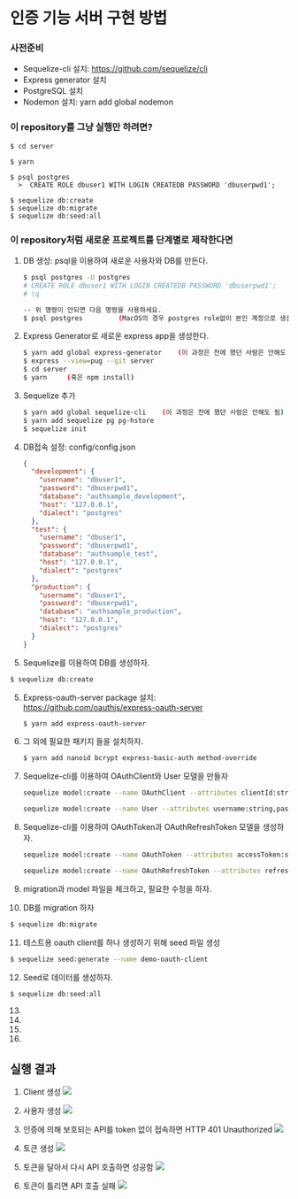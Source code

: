 # 인증 기능 서버 구현 방법

### 사전준비

- Sequelize-cli 설치: https://github.com/sequelize/cli
- Express generator 설치
- PostgreSQL 설치
- Nodemon 설치: yarn add global nodemon

### 이 repository를 그냥 실행만 하려면?
```
$ cd server

$ yarn

$ psql postgres
  >  CREATE ROLE dbuser1 WITH LOGIN CREATEDB PASSWORD 'dbuserpwd1';

$ sequelize db:create
$ sequelize db:migrate
$ sequelize db:seed:all

```

### 이 repository처럼 새로운 프로젝트를 단계별로 제작한다면
1. DB 생성: psql을 이용하여 새로운 사용자와 DB를 만든다.

   ```sh
   $ psql postgres -U postgres
   # CREATE ROLE dbuser1 WITH LOGIN CREATEDB PASSWORD 'dbuserpwd1';
   # \q

   -- 위 명령이 안되면 다음 명령을 사용하세요.
   $ psql postgres         (MacOS의 경우 postgres role없이 본인 계정으로 생성됨)
   
   ```

2. Express Generator로 새로운 express app을 생성한다.

   ```sh
   $ yarn add global express-generator    (이 과정은 전에 했던 사람은 안해도 됨)
   $ express --view=pug --git server
   $ cd server
   $ yarn     (혹은 npm install)
   ```

3. Sequelize 추가

   ```sh
   $ yarn add global sequelize-cli    (이 과정은 전에 했던 사람은 안해도 됨)
   $ yarn add sequelize pg pg-hstore
   $ sequelize init
   
   ```

4. DB접속 설정: config/config.json

   ```JSON
   {
     "development": {
       "username": "dbuser1",
       "password": "dbuserpwd1",
       "database": "authsample_development",
       "host": "127.0.0.1",
       "dialect": "postgres"
     },
     "test": {
       "username": "dbuser1",
       "password": "dbuserpwd1",
       "database": "authsample_test",
       "host": "127.0.0.1",
       "dialect": "postgres"
     },
     "production": {
       "username": "dbuser1",
       "password": "dbuserpwd1",
       "database": "authsample_production",
       "host": "127.0.0.1",
       "dialect": "postgres"
     }
   }
   
   ```

5. Sequelize를 이용하여 DB를 생성하자.
  ```sh
  $ sequelize db:create
  ```
5. Express-oauth-server package 설치: https://github.com/oauthjs/express-oauth-server

   ```bash
   $ yarn add express-oauth-server
   ```

6. 그 외에 필요한 패키지 들을 설치하자.

   ```sh
   $ yarn add nanoid bcrypt express-basic-auth method-override
   ```

7. Sequelize-cli를 이용하여 OAuthClient와 User 모델을 만들자

   ```sh
   sequelize model:create --name OAuthClient --attributes clientId:string,clientSecret:string,redirectUri:string
   
   sequelize model:create --name User --attributes username:string,password_digest:string
   ```

8. Sequelize-cli를 이용하여 OAuthToken과 OAuthRefreshToken 모델을 생성하자.
   ```sh 
   sequelize model:create --name OAuthToken --attributes accessToken:string,expiresAt:date,scope:string,clientId:string,userId:integer
   
   sequelize model:create --name OAuthRefreshToken --attributes refreshToken:string,expiresAt:date,scope:string,clientId:string,userId:integer
   ```

   

9. migration과 model 파일을 체크하고, 필요한 수정을 하자.

10. DB를 migration 하자

  ```sh
  $ sequelize db:migrate
  ```

11. 테스트용 oauth client를 하나 생성하기 위해 seed 파일 생성
   ```sh
   $ sequelize seed:generate --name demo-oauth-client
   ```

12. Seed로 데이터를 생성하자.

   ```sh
   $ sequelize db:seed:all
   ```

   

13. 

14. 

15. 

16. 

## 실행 결과


1. Client 생성
![](./screenshots/screenshot0.png)


2. 사용자 생성 
![](./screenshots/screenshot1.png)


3. 인증에 의해 보호되는 API를 token 없이 접속하면 HTTP 401 Unauthorized
![](./screenshots/screenshot2.png)


4. 토큰 생성
![](./screenshots/screenshot3.png)


5. 토큰을 달아서 다시 API 호출하면 성공함
![](./screenshots/screenshot5.png)


6. 토큰이 틀리면 API 호출 실패
![](./screenshots/screenshot4.png)



